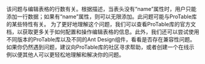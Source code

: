 该问题与编辑表格的行数有关。根据描述，当表头没有“name”属性时，用户只能添加一行数据；如果有“name”属性，则可以无限添加。此问题可能与ProTable库的某些特性有关。
为了更好地理解这个问题，我们可以查看ProTable库的官方文档，以获取更多关于如何配置和操作编辑表格的信息。此外，我们还可以尝试使用不同版本的ProTable库以及不同的Ant Design组件，看看是否存在兼容性问题。
如果你仍然遇到问题，建议向ProTable库的社区寻求帮助，或者创建一个在线示例以便其他人可以更轻松地理解和解决你的问题。
